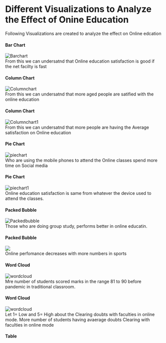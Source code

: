 # Different Visualizations to Analyze the Effect of Onine Education
Following Visualizations are created to analyze the effect on Online edcation
#### Bar Chart
![Barchart](https://github.com/ksooryakrishna1/Analysis-Of-The-Online-Education-System/blob/main/Images/Barchart.png) <br>
From this we can undersatnd that Online education satisfaction is good if the net facilty is fast 
#### Column Chart 
![Columnchart](https://github.com/ksooryakrishna1/Analysis-Of-The-Online-Education-System/blob/main/Images/columnchart.png) <br>
From this we can undersatnd that more aged people are satified with the online education
#### Column Chart
![Columnchart1](https://github.com/ksooryakrishna1/Analysis-Of-The-Online-Education-System/blob/main/Images/columnchart_1.png) <br>
From this we can undersatnd that more people are having the Average satisfaction on Online education
#### Pie Chart
![piechart](https://github.com/ksooryakrishna1/Analysis-Of-The-Online-Education-System/blob/main/Images/piechart1.png)<br>
Who are using the mobile phones to attend the Online classes spend more time on Social media 
#### Pie Chart
![piechart1](https://github.com/ksooryakrishna1/Analysis-Of-The-Online-Education-System/blob/main/Images/piechart2.png)<br>
Online education satisfaction is same from whatever the device used to attend the classes.
#### Packed Bubble
![Packedbubble](https://github.com/ksooryakrishna1/Analysis-Of-The-Online-Education-System/blob/main/Images/bubblechart.png)<br>
Those who are doing group study, performs better in online educatin. 
#### Packed Bubble
![](https://github.com/ksooryakrishna1/Analysis-Of-The-Online-Education-System/blob/main/Images/bubblechart1.png)<br>
Online perfomance decreases with more numbers in sports
#### Word Cloud
![wordcloud](https://github.com/ksooryakrishna1/Analysis-Of-The-Online-Education-System/blob/main/Images/word_count1.png)<br>
Mre number of students scored marks in the range 81 to 90 before pandemic in traditional classroom.
#### Word Cloud
![wordcloud](https://github.com/ksooryakrishna1/Analysis-Of-The-Online-Education-System/blob/main/Images/word_cloud2.png)<br>
Let 1= Low and 5= High about the Clearing doubts with faculties in online mode. More number of students having avaerage doubts Clearing with faculties in online mode
#### Table
![]()
![]()
![]()
![]()
![]()
